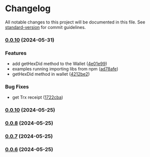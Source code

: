 # Changelog

All notable changes to this project will be documented in this file. See [standard-version](https://github.com/conventional-changelog/standard-version) for commit guidelines.

### [0.0.10](https://github.com/trace4eu/ebsi-services-wrapper/compare/v0.0.9...v0.0.10) (2024-05-31)


### Features

* add getHexDid method to the Wallet ([4e01e99](https://github.com/trace4eu/ebsi-services-wrapper/commit/4e01e99d0b147cf65daf0caace93c57bfdefda2e))
* examples running importing libs from npm ([ad78afe](https://github.com/trace4eu/ebsi-services-wrapper/commit/ad78afe7dc8b49c682d5b6fb9044049d973d21be))
* getHexDid method in wallet ([4212be2](https://github.com/trace4eu/ebsi-services-wrapper/commit/4212be2f8addb44ce9b119fc5f2c80a2312d148b))


### Bug Fixes

* get Trx receipt ([1722cba](https://github.com/trace4eu/ebsi-services-wrapper/commit/1722cba3b0cfe53a44f436255747958b0523d6ae))

### [0.0.10](https://github.com/trace4eu/ebsi-services-wrapper/compare/v0.0.7...v0.0.10) (2024-05-25)

### [0.0.8](https://github.com/trace4eu/ebsi-services-wrapper/compare/v0.0.7...v0.0.8) (2024-05-25)

### [0.0.7](https://github.com/trace4eu/ebsi-services-wrapper/compare/v0.0.8...v0.0.7) (2024-05-25)

### [0.0.6](https://github.com/trace4eu/ebsi-services-wrapper/compare/v0.0.4...v0.0.6) (2024-05-25)
